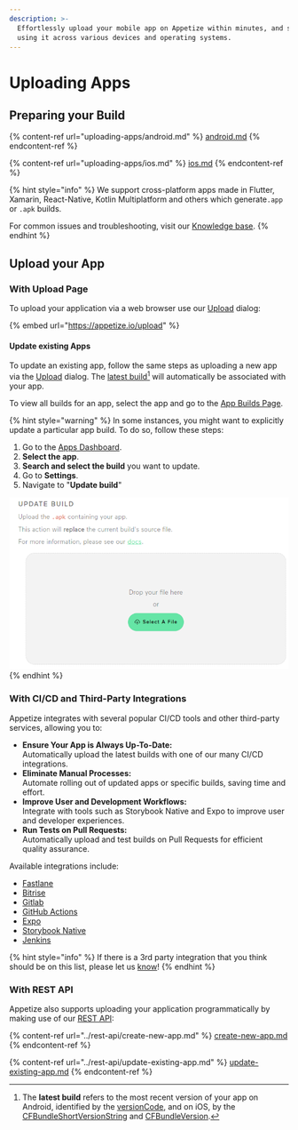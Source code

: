 ```yaml
---
description: >-
  Effortlessly upload your mobile app on Appetize within minutes, and start
  using it across various devices and operating systems.
---
```


# Uploading Apps

## Preparing your Build

{% content-ref url="uploading-apps/android.md" %}
[android.md](uploading-apps/android.md)
{% endcontent-ref %}

{% content-ref url="uploading-apps/ios.md" %}
[ios.md](uploading-apps/ios.md)
{% endcontent-ref %}

{% hint style="info" %}
We support cross-platform apps made in Flutter, Xamarin, React-Native, Kotlin Multiplatform and others which generate`.app` or `.apk` builds.

For common issues and troubleshooting, visit our [Knowledge base](https://support.appetize.io/uploading-and-installing-apps).
{% endhint %}

## Upload your App

### With Upload Page

To upload your application via a web browser use our [Upload](https://appetize.io/upload) dialog:

{% embed url="https://appetize.io/upload" %}

#### Update existing Apps

To update an existing app, follow the same steps as uploading a new app via the [Upload](https://appetize.io/upload) dialog. The [latest build](#user-content-fn-1)[^1] will automatically be associated with your app.

To view all builds for an app, select the app and go to the [App Builds Page](listing-apps.md#app-builds-page).

{% hint style="warning" %}
In some instances, you might want to explicitly update a particular app build. To do so, follow these steps:

1. Go to the [Apps Dashboard](https://appetize.io/apps).
2. **Select the app**.
3. **Search and select the build** you want to update.
4. Go to **Settings**.
5. Navigate to "**Update build**"

![Update Build under settings page](<../.gitbook/assets/image (48).png>)
{% endhint %}

### With CI/CD and Third-Party Integrations

Appetize integrates with several popular CI/CD tools and other third-party services, allowing you to:

* **Ensure Your App is Always Up-To-Date:** \
  Automatically upload the latest builds with one of our many CI/CD integrations.
* **Eliminate Manual Processes:** \
  Automate rolling out of updated apps or specific builds, saving time and effort.
* **Improve User and Development Workflows:** \
  Integrate with tools such as Storybook Native and Expo to improve user and developer experiences.
* **Run Tests on Pull Requests:** \
  Automatically upload and test builds on Pull Requests for efficient quality assurance.

Available integrations include:

* [Fastlane](https://docs.fastlane.tools/actions/appetize/)
* [Bitrise](https://bitrise.io/integrations/steps/appetize-deploy)
* [Gitlab](https://about.gitlab.com/blog/2020/05/06/how-to-create-review-apps-for-android-with-gitlab-fastlane-and-appetize-dot-io/)
* [GitHub Actions](https://github.com/appetizeio/github-action-appetize)
* [Expo](https://expo.dev/)
* [Storybook Native](https://github.com/storybookjs/native)
* [Jenkins](https://plugins.jenkins.io/appetize/)

{% hint style="info" %}
If there is a 3rd party integration that you think should be on this list, please let us [know](mailto:support@appetize.io)!
{% endhint %}

### With REST API

Appetize also supports uploading your application programmatically by making use of our [REST API](broken-reference):

{% content-ref url="../rest-api/create-new-app.md" %}
[create-new-app.md](../rest-api/create-new-app.md)
{% endcontent-ref %}

{% content-ref url="../rest-api/update-existing-app.md" %}
[update-existing-app.md](../rest-api/update-existing-app.md)
{% endcontent-ref %}

[^1]: The **latest build** refers to the most recent version of your app on Android, identified by the [versionCode](https://developer.android.com/studio/publish/versioning#versioningsettings), and on iOS, by the [CFBundleShortVersionString](https://developer.apple.com/documentation/bundleresources/information\_property\_list/cfbundleshortversionstring) and [CFBundleVersion](https://developer.apple.com/documentation/bundleresources/information\_property\_list/cfbundleversion).
